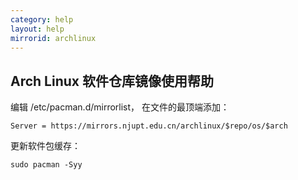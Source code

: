 ```yaml
---
category: help
layout: help
mirrorid: archlinux
---
```


## Arch Linux 软件仓库镜像使用帮助

编辑 /etc/pacman.d/mirrorlist， 在文件的最顶端添加：
```
Server = https://mirrors.njupt.edu.cn/archlinux/$repo/os/$arch
```

更新软件包缓存：
```
sudo pacman -Syy
```

